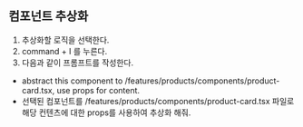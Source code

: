 ## 컴포넌트 추상화

1. 추상화할 로직을 선택한다.
2. command + I 를 누른다.
3. 다음과 같이 프롬프트를 작성한다.
- abstract this component to /features/products/components/product-card.tsx, use props for content. 
- 선택된 컴포넌트를 /features/products/components/product-card.tsx 파일로 해당 컨텐츠에 대한 props를 사용하여 추상화 해줘.
